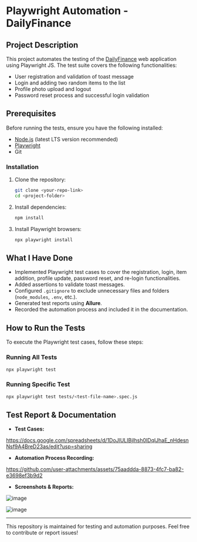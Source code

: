 # Playwright Automation - DailyFinance

## Project Description
This project automates the testing of the [DailyFinance](https://dailyfinance.roadtocareer.net/) web application using Playwright JS. The test suite covers the following functionalities:
- User registration and validation of toast message
- Login and adding two random items to the list
- Profile photo upload and logout
- Password reset process and successful login validation

## Prerequisites
Before running the tests, ensure you have the following installed:
- [Node.js](https://nodejs.org/) (latest LTS version recommended)
- [Playwright](https://playwright.dev/)
- Git

### Installation
1. Clone the repository:
   ```sh
   git clone <your-repo-link>
   cd <project-folder>
   ```
2. Install dependencies:
   ```sh
   npm install
   ```
3. Install Playwright browsers:
   ```sh
   npx playwright install
   ```

## What I Have Done
- Implemented Playwright test cases to cover the registration, login, item addition, profile update, password reset, and re-login functionalities.
- Added assertions to validate toast messages.
- Configured `.gitignore` to exclude unnecessary files and folders (`node_modules`, `.env`, etc.).
- Generated test reports using **Allure**.
- Recorded the automation process and included it in the documentation.

## How to Run the Tests
To execute the Playwright test cases, follow these steps:

### Running All Tests
```sh
npx playwright test
```

### Running Specific Test
```sh
npx playwright test tests/<test-file-name>.spec.js
```

## Test Report & Documentation
- **Test Cases:**

https://docs.google.com/spreadsheets/d/1DoJlULIBjlhsh0IDqlJhaE_nHdesnNsf9A4BreD23as/edit?usp=sharing
  
- **Automation Process Recording:**

https://github.com/user-attachments/assets/75aaddda-8873-4fc7-ba82-e3698ef3b9d2
  
- **Screenshots & Reports:**

![image](https://github.com/user-attachments/assets/32fee694-a9ca-4a17-b31c-30228865e16b)

![image](https://github.com/user-attachments/assets/a930e1c5-8067-48df-b413-c1e1c7fa5b04)


---

This repository is maintained for testing and automation purposes. Feel free to contribute or report issues!


